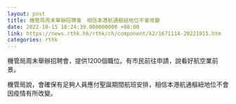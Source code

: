 ```yaml
---
layout: post
title: 機管局周末舉辦招聘會　相信本港航通樞紐地位不會改變
date: 2022-10-15 18:24:39.000000000 +08:00
link: https://news.rthk.hk/rthk/ch/component/k2/1671114-20221015.htm
categories: rthk
---
```


機管局周末舉辦招聘會，提供1200個職位。有市民前往申請，說看好航空業前景。

機管局說，會確保有足夠人員應付聖誕期間航班安排，相信本港航通樞紐地位不會因疫情有所改變。
